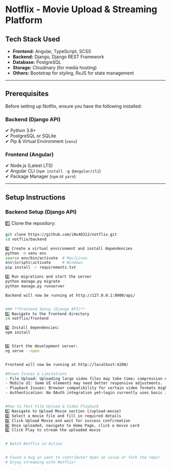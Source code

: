 # Notflix - Movie Upload & Streaming Platform  

## Tech Stack Used 
- **Frontend:** Angular, TypeScript, SCSS  
- **Backend:** Django, Django REST Framework  
- **Database:** PostgreSQL  
- **Storage:** Cloudinary (for media hosting)  
- **Others:** Bootstrap for styling, RxJS for state management  

---

## Prerequisites  
Before setting up Notflix, ensure you have the following installed:  

### **Backend (Django API)**  
✔ Python 3.8+  
✔ PostgreSQL or SQLite  
✔ Pip & Virtual Environment (`venv`)  

### **Frontend (Angular)**  
✔ Node.js (Latest LTS)  
✔ Angular CLI (`npm install -g @angular/cli`)  
✔ Package Manager (`npm` or `yarn`)  

---

## Setup Instructions 

### **Backend Setup (Django API)**  
1️⃣ Clone the repository:  
```sh
git clone https://github.com/iNv4D312/notflix.git
cd notflix/backend

2️⃣ Create a virtual environment and install dependencies
python -m venv env
source env/bin/activate  # Mac/Linux
env\Scripts\activate     # Windows
pip install -r requirements.txt

3️⃣ Run migrations and start the server
python manage.py migrate
python manage.py runserver

Backend will now be running at http://127.0.0.1:8000/api/


### **Frontend Setup (Django API)**  
1️⃣ Navigate to the frontend directory
cd notflix/frontend

2️⃣ Install dependencies:
npm install


3️⃣ Start the development server:
ng serve --open


Frontend will now be running at http://localhost:4200/

#Known Issues & Limitations 
- File Upload: Uploading large video files may take time; compression needs optimization.
- Mobile UI: Some UI elements may need better responsive adjustments.
- Playback Issues: Browser compatibility for certain video formats might require additional settings.
- Authentication: No OAuth integration yet—login currently uses basic JWT authentication.


#How to Test File Upload & Video Playback
1️⃣ Navigate to Upload Movie section (/upload-movie)
2️⃣ Select a movie file and fill in required details
3️⃣ Click Upload Movie and wait for success confirmation
4️⃣ Once uploaded, navigate to Home Page, click a movie card
5️⃣ Click Play to stream the uploaded movie


# Watch Notflix in Action


# Found a bug or want to contribute? Open an issue or fork the repo!
# Enjoy streaming with Notflix!

